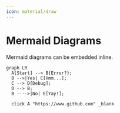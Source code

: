 ```yaml
---
icon: material/draw
---
```


# Mermaid Diagrams

Mermaid diagrams can be embedded inline.

``` mermaid
graph LR
  A[Start] --> B{Error?};
  B -->|Yes| C[Hmm...];
  C --> D[Debug];
  D --> B;
  B ---->|No| E[Yay!];

  click A "https://www.github.com" _blank

```
